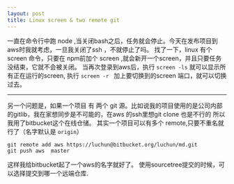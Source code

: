 ```yaml
---
layout: post
title: Linux screen & two remote git
---
```


一直在命令行中跑 node ,当关闭bash之后，任务就会停止。今天在发布项目到 aws时我就考虑，一旦我关闭了ssh ，不就停止了吗。
找了一下，linux 有个 screen 命令，只要在 npm前加个 screen ,就会新开一个screen，并且只要任务没结束，它就不会被关闭。
当再次登录到aws后，执行 `screen -ls` 就可以显示所有正在运行的screen, 执行 `screen -r ` 加上要切换到的screen 端口，就可以切换过去。
 
 
---

 另一个问题是，如果一个项目 有 两个 git 源。比如说我的项目使用的是公司内部的gitlib，我在家想同步是不可能的，在aws 的ssh里想git clone 也是不行的
 所以我用了bitbucket这个在线仓储。
 其实一个项目可以有多个 remote,只要不重名就行了（名字默认是 `origin`）
    
    git remote add aws https://luchun@bitbucket.org/luchun/md.git
    git push aws  master 
 
 这样我给bitbucket起了一个aws的名字就好了。
 使用sourcetree提交的时候，可以选择提交到哪一个远端仓库.
    
 

	